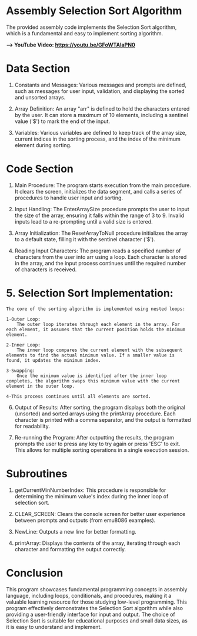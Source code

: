 # Assembly Selection Sort Algorithm
The provided assembly code implements the Selection Sort algorithm, which is a fundamental and easy to implement sorting algorithm.

**--> YouTube Video: https://youtu.be/GFoWTAIaPN0**

# Data Section

 1. Constants and Messages:
      Various messages and prompts are defined, such as messages for user input, validation, and displaying the sorted and unsorted arrays.
   
 2. Array Definition:
      An array "arr" is defined to hold the characters entered by the user. It can store a maximum of 10 elements, including a sentinel value ('$') to mark the end of the input.
   
 3. Variables:
      Various variables are defined to keep track of the array size, current indices in the sorting process, and the index of the minimum element during sorting.
        
 # Code Section

1. Main Procedure:
    The program starts execution from the main procedure. It clears the screen, initializes the data segment, and calls a series of procedures to handle user input and sorting.

2. Input Handling:
    The EnterArraySize procedure prompts the user to input the size of the array, ensuring it falls within the range of 3 to 9. Invalid inputs lead to a re-prompting until a valid size is entered.

3. Array Initialization:
    The ResetArrayToNull procedure initializes the array to a default state, filling it with the sentinel character ('$').

4. Reading Input Characters:
    The program reads a specified number of characters from the user into arr using a loop. Each character is stored in the array, and the input process continues until the required number of characters is received.

# 5. Selection Sort Implementation:
    The core of the sorting algorithm is implemented using nested loops:

    1-Outer Loop:
        The outer loop iterates through each element in the array. For each element, it assumes that the current position holds the minimum element.

    2-Inner Loop:
        The inner loop compares the current element with the subsequent elements to find the actual minimum value. If a smaller value is found, it updates the minimum index.

    3-Swapping:
        Once the minimum value is identified after the inner loop completes, the algorithm swaps this minimum value with the current element in the outer loop.

    4-This process continues until all elements are sorted.

6. Output of Results:
    After sorting, the program displays both the original (unsorted) and sorted arrays using the printArray procedure. Each character is printed with a comma separator, and the output is formatted for readability.

7. Re-running the Program:
    After outputting the results, the program prompts the user to press any key to try again or press 'ESC' to exit. This allows for multiple sorting operations in a single execution session.

# Subroutines

1. getCurrentMinNumberIndex: This procedure is responsible for determining the minimum value's index during the inner loop of selection sort.
  
2. CLEAR_SCREEN: Clears the console screen for better user experience between prompts and outputs (from emu8086 examples).
  
3. NewLine: Outputs a new line for better formatting.

4. printArray: Displays the contents of the array, iterating through each character and formatting the output correctly.

# Conclusion
This program showcases fundamental programming concepts in assembly language, including loops, conditionals, and procedures, making it a valuable learning resource for those studying low-level programming.
This program effectively demonstrates the Selection Sort algorithm while also providing a user-friendly interface for input and output.
The choice of Selection Sort is suitable for educational purposes and small data sizes, as it is easy to understand and implement.
